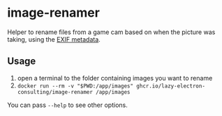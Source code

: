 # image-renamer

Helper to rename files from a game cam based on when the picture was taking, using the [EXIF metadata](https://en.wikipedia.org/wiki/Exif).

## Usage

1. open a terminal to the folder containing images you want to rename
2. `docker run --rm -v "$PWD:/app/images" ghcr.io/lazy-electron-consulting/image-renamer /app/images`

You can pass `--help` to see other options.
